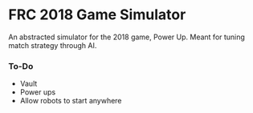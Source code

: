 # FRC 2018 Game Simulator
An abstracted simulator for the 2018 game, Power Up. Meant for tuning match strategy through AI.

### To-Do
- Vault
- Power ups
- Allow robots to start anywhere
